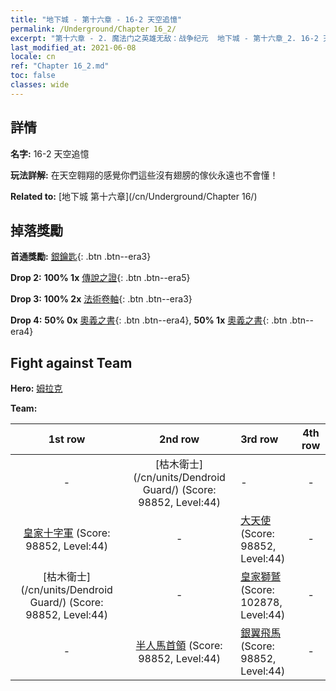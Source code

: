 ```yaml
---
title: "地下城 - 第十六章 - 16-2 天空追憶"
permalink: /Underground/Chapter 16_2/
excerpt: "第十六章 - 2. 魔法门之英雄无敌：战争纪元  地下城 - 第十六章_2. 16-2 天空追憶"
last_modified_at: 2021-06-08
locale: cn
ref: "Chapter 16_2.md"
toc: false
classes: wide
---
```


## 詳情

 **名字:** 16-2 天空追憶

 **玩法詳解:**       在天空翱翔的感覺你們這些沒有翅膀的傢伙永遠也不會懂！

 **Related to:** [地下城 第十六章](/cn/Underground/Chapter 16/)

## 掉落獎勵

 **首通獎勵:** [銀鑰匙](/cn/Items/con_693/){: .btn .btn--era3}

 **Drop 2:** **100% 1x** [傳說之證](/cn/Items/mat_67/){: .btn .btn--era5}

 **Drop 3:** **100% 2x** [法術卷軸](/cn/Items/con_694/){: .btn .btn--era3}

 **Drop 4:** **50% 0x** [奧義之書](/cn/Items/mat_60/){: .btn .btn--era4}, **50% 1x** [奧義之書](/cn/Items/mat_60/){: .btn .btn--era4}


## Fight against Team
 **Hero:** [姆拉克](/cn/heroes/Mullich/)

 **Team:**


  | 1st row | 2nd row | 3rd row | 4th row |
  |:----:|:----:|:----|:----:|
  | - | [枯木衛士](/cn/units/Dendroid Guard/) (Score: 98852, Level:44)  | - | - |
  | [皇家十字軍](/cn/units/Swordsman/) (Score: 98852, Level:44)  | - | [大天使](/cn/units/Angel/) (Score: 98852, Level:44)  | - |
  | [枯木衛士](/cn/units/Dendroid Guard/) (Score: 98852, Level:44)  | - | [皇家獅鷲](/cn/units/Griffin/) (Score: 102878, Level:44)  | - |
  | - | [半人馬首領](/cn/units/Centaur/) (Score: 98852, Level:44)  | [銀翼飛馬](/cn/units/Pegasus/) (Score: 98852, Level:44)  | - |


